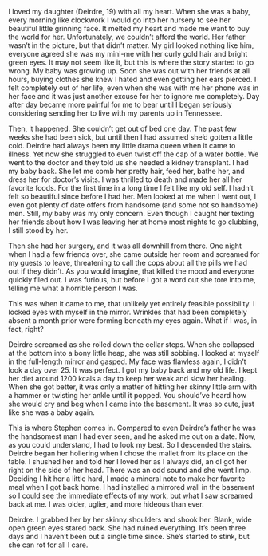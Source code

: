 I loved my daughter (Deirdre, 19) with all my heart. When she was a baby, every morning like clockwork I would go into her nursery to see her beautiful little grinning face. It melted my heart and made me want to buy the world for her. Unfortunately, we couldn’t afford the world. Her father wasn’t in the picture, but that didn’t matter. My girl looked nothing like him, everyone agreed she was my mini-me with her curly gold hair and bright green eyes. It may not seem like it, but this is where the story started to go wrong. My baby was growing up. Soon she was out with her friends at all hours, buying clothes she knew I hated and even getting her ears pierced. I felt completely out of her life, even when she was with me her phone was in her face and it was just another excuse for her to ignore me completely. Day after day became more painful for me to bear until I began seriously considering sending her to live with my parents up in Tennessee. 

Then, it happened. She couldn’t get out of bed one day. The past few weeks she had been sick, but until then I had assumed she’d gotten a little cold. Deirdre had always been my little drama queen when it came to illness. Yet now she struggled to even twist off the cap of a water bottle. We went to the doctor and they told us she needed a kidney transplant. I had my baby back. She let me comb her pretty hair, feed her, bathe her, and dress her for doctor’s visits. I was thrilled to death and made her all her favorite foods. For the first time in a long time I felt like my old self. I hadn’t felt so beautiful since before I had her. Men looked at me when I went out, I even got plenty of date offers from handsome (and some not so handsome) men. Still, my baby was my only concern. Even though I caught her texting her friends about how I was leaving her at home most nights to go clubbing, I still stood by her. 

Then she had her surgery, and it was all downhill from there. One night when I had a few friends over, she came outside her room and screamed for my guests to leave, threatening to call the cops about all the pills we had out if they didn’t. As you would imagine, that killed the mood and everyone quickly filed out. I was furious, but before I got a word out she tore into me, telling me what a horrible person I was. 

This was when it came to me, that unlikely yet entirely feasible possibility. I locked eyes with myself in the mirror. Wrinkles that had been completely absent a month prior were forming beneath my eyes again. What if I was, in fact, right?

Deirdre screamed as she rolled down the cellar steps. When she collapsed at the bottom into a bony little heap, she was still sobbing. I looked at myself in the full-length mirror and gasped. My face was flawless again, I didn’t look a day over 25. It was perfect. I got my baby back and my old life. I kept her diet around 1200 kcals a day to keep her weak and slow her healing. When she got better, it was only a matter of hitting her skinny little arm with a hammer or twisting her ankle until it popped. You should’ve heard how she would cry and beg when I came into the basement. It was so cute, just like she was a baby again. 

This is where Stephen comes in. Compared to even Deirdre’s father he was the handsomest man I had ever seen, and he asked me out on a date. Now, as you could understand, I had to look my best. So I descended the stairs. Deirdre began her hollering when I chose the mallet from its place on the table. I shushed her and told her I loved her as I always did, an dI got her right on the side of her head. There was an odd sound and she went limp. Deciding I hit her a little hard, I made a mineral note to make her favorite meal when I got back home. I had installed a mirrored wall in the basement so I could see the immediate effects of my work, but what I saw screamed back at me. I was older, uglier, and more hideous than ever. 


Deirdre. I grabbed her by her skinny shoulders and shook her. Blank, wide open green eyes stared back. She had ruined everything. It’s been three days and I haven’t been out a single time since. She’s started to stink, but she can rot for all I care.